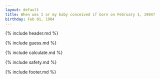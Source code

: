 ```yaml
---
layout: default
title: When was I or my baby conceived if born on February 1, 1904?
birthday: Feb 01, 1904
---
```


{% include header.md %}

{% include guess.md %}

{% include calculate.md %}

{% include safety.md %}

{% include footer.md %}



